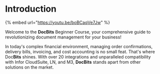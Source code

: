# Introduction

{% embed url="https://youtu.be/boBCaqVe7Jw" %}

Welcome to the **DocBits** Beginner Course, your comprehensive guide to revolutionizing document management for your business!

In today's complex financial environment, managing order confirmations, delivery bills, invoicing, and cost accounting is no small feat. That's where Doc**Bits** shines. With over 20 integrations and unparalleled compatibility with Infor CloudSuite, LN, and M3, **DocBits** stands apart from other solutions on the market.
